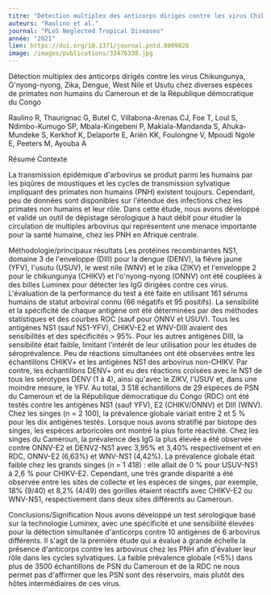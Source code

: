 ```yaml
---
titre: "Détection multiplex des anticorps dirigés contre les virus Chikungunya, O'nyong-nyong, Zika, Dengue, West Nile et Usutu chez diverses espèces de primates non humains du Cameroun et de la République démocratique du Congo."
auteurs: "Raulino et al."
journal: "PLoS Neglected Tropical Diseases"
année: "2021"
lien: https://doi.org/10.1371/journal.pntd.0009028
image: /images/publications/33476338.jpg
---
```

Détection multiplex des anticorps dirigés contre les virus Chikungunya, O'nyong-nyong, Zika, Dengue, West Nile et Usutu chez diverses espèces de primates non humains du Cameroun et de la République démocratique du Congo

Raulino R, Thaurignac G, Butel C, Villabona-Arenas CJ, Foe T, Loul S, Ndimbo-Kumugo SP, Mbala-Kingebeni P, Makiala-Mandanda S, Ahuka-Mundeke S, Kerkhof K, Delaporte E, Ariën KK, Foulongne V, Mpoudi Ngole E, Peeters M, Ayouba A

Résumé
Contexte

La transmission épidémique d'arbovirus se produit parmi les humains par les piqûres de moustiques et les cycles de transmission sylvatique impliquant des primates non humains (PNH) existent toujours. Cependant, peu de données sont disponibles sur l'étendue des infections chez les primates non humains et leur rôle. Dans cette étude, nous avons développé et validé un outil de dépistage sérologique à haut débit pour étudier la circulation de multiples arbovirus qui représentent une menace importante pour la santé humaine, chez les PNH en Afrique centrale.

Méthodologie/principaux résultats
Les protéines recombinantes NS1, domaine 3 de l'enveloppe (DIII) pour la dengue (DENV), la fièvre jaune (YFV), l'usutu (USUV), le west nile (WNV) et le zika (ZIKV) et l'enveloppe 2 pour le chikungunya (CHIKV) et l'o'nyong-nyong (ONNV) ont été couplées à des billes Luminex pour détecter les IgG dirigées contre ces virus. L'évaluation de la performance du test a été faite en utilisant 161 sérums humains de statut arboviral connu (66 négatifs et 95 positifs). La sensibilité et la spécificité de chaque antigène ont été déterminées par des méthodes statistiques et des courbes ROC (sauf pour ONNV et USUV). Tous les antigènes NS1 (sauf NS1-YFV), CHIKV-E2 et WNV-DIII avaient des sensibilités et des spécificités > 95%. Pour les autres antigènes DIII, la sensibilité était faible, limitant l'intérêt de leur utilisation pour les études de séroprévalence. Peu de réactions simultanées ont été observées entre les échantillons CHIKV+ et les antigènes NS1 des arbovirus non-CHIKV. Par contre, les échantillons DENV+ ont eu des réactions croisées avec le NS1 de tous les sérotypes DENV (1 à 4), ainsi qu'avec le ZIKV, l'USUV et, dans une moindre mesure, le YFV. Au total, 3 518 échantillons de 29 espèces de PSN du Cameroun et de la République démocratique du Congo (RDC) ont été testés contre les antigènes NS1 (sauf YFV), E2 (CHIKV/ONNV) et DIII (WNV). Chez les singes (n = 2 100), la prévalence globale variait entre 2 et 5 % pour les dix antigènes testés. Lorsque nous avons stratifié par biotope des singes, les espèces arboricoles ont montré la plus forte réactivité. Chez les singes du Cameroun, la prévalence des IgG la plus élevée a été observée contre ONNV-E2 et DENV2-NS1 avec 3,95% et 3,40% respectivement et en RDC, ONNV-E2 (6,63%) et WNV-NS1 (4,42%). La prévalence globale était faible chez les grands singes (n = 1 418) : elle allait de 0 % pour USUV-NS1 à 2,6 % pour CHIKV-E2. Cependant, une très grande disparité a été observée entre les sites de collecte et les espèces de singes, par exemple, 18% (9/40) et 8,2% (4/49) des gorilles étaient réactifs avec CHIKV-E2 ou WNV-NS1, respectivement dans deux sites différents au Cameroun.

Conclusions/Signification
Nous avons développé un test sérologique basé sur la technologie Luminex, avec une spécificité et une sensibilité élevées pour la détection simultanée d'anticorps contre 10 antigènes de 6 arbovirus différents. Il s'agit de la première étude qui a évalué à grande échelle la présence d'anticorps contre les arbovirus chez les PNH afin d'évaluer leur rôle dans les cycles sylvatiques. La faible prévalence globale (<5%) dans plus de 3500 échantillons de PSN du Cameroun et de la RDC ne nous permet pas d'affirmer que les PSN sont des réservoirs, mais plutôt des hôtes intermédiaires de ces virus.

